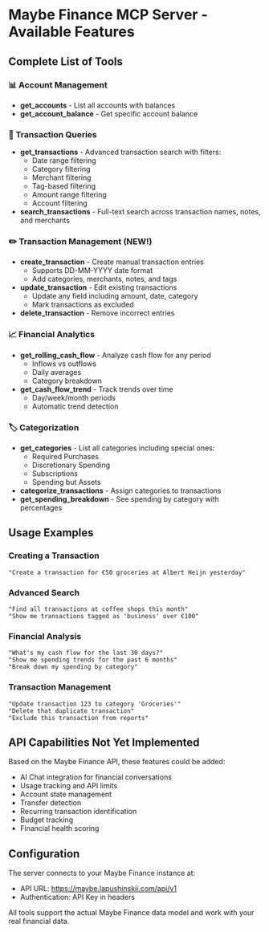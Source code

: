 # Maybe Finance MCP Server - Available Features

## Complete List of Tools

### 📊 Account Management
- **get_accounts** - List all accounts with balances
- **get_account_balance** - Get specific account balance

### 💸 Transaction Queries
- **get_transactions** - Advanced transaction search with filters:
  - Date range filtering
  - Category filtering
  - Merchant filtering
  - Tag-based filtering
  - Amount range filtering
  - Account filtering
- **search_transactions** - Full-text search across transaction names, notes, and merchants

### ✏️ Transaction Management (NEW!)
- **create_transaction** - Create manual transaction entries
  - Supports DD-MM-YYYY date format
  - Add categories, merchants, notes, and tags
- **update_transaction** - Edit existing transactions
  - Update any field including amount, date, category
  - Mark transactions as excluded
- **delete_transaction** - Remove incorrect entries

### 📈 Financial Analytics
- **get_rolling_cash_flow** - Analyze cash flow for any period
  - Inflows vs outflows
  - Daily averages
  - Category breakdown
- **get_cash_flow_trend** - Track trends over time
  - Day/week/month periods
  - Automatic trend detection

### 🏷️ Categorization
- **get_categories** - List all categories including special ones:
  - Required Purchases
  - Discretionary Spending
  - Subscriptions
  - Spending but Assets
- **categorize_transactions** - Assign categories to transactions
- **get_spending_breakdown** - See spending by category with percentages

## Usage Examples

### Creating a Transaction
```
"Create a transaction for €50 groceries at Albert Heijn yesterday"
```

### Advanced Search
```
"Find all transactions at coffee shops this month"
"Show me transactions tagged as 'business' over €100"
```

### Financial Analysis
```
"What's my cash flow for the last 30 days?"
"Show me spending trends for the past 6 months"
"Break down my spending by category"
```

### Transaction Management
```
"Update transaction 123 to category 'Groceries'"
"Delete that duplicate transaction"
"Exclude this transaction from reports"
```

## API Capabilities Not Yet Implemented

Based on the Maybe Finance API, these features could be added:
- AI Chat integration for financial conversations
- Usage tracking and API limits
- Account state management
- Transfer detection
- Recurring transaction identification
- Budget tracking
- Financial health scoring

## Configuration

The server connects to your Maybe Finance instance at:
- API URL: https://maybe.lapushinskii.com/api/v1
- Authentication: API Key in headers

All tools support the actual Maybe Finance data model and work with your real financial data.